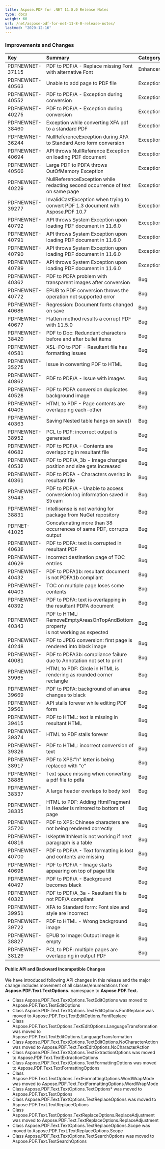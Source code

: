 ```yaml
---
title: Aspose.PDF for .NET 11.8.0 Release Notes
type: docs
weight: 60
url: /net/aspose-pdf-for-net-11-8-0-release-notes/
lastmod: "2020-12-16"
---
```


### **Improvements and Changes**

|**Key**|**Summary**|**Category**|
| :- | :- | :- |
|PDFNEWNET-37115|PDF to PDF/A - Replace missing Font with alternative Font|Enhancement|
|PDFNEWNET-40563|Unable to add page to PDF file|Exception|
|PDFNEWNET-40552|PDF to PDF/A - Exception during conversion|Exception|
|PDFNEWNET-40275|PDF to PDF/A - Exception during conversion|Exception|
|PDFNEWNET-38460|Exception while converting XFA pdf to a standard PDF|Exception|
|PDFNEWNET-36244|NullReferenceException during XFA to Standard Acro form conversion|Exception|
|PDFNEWNET-40694|API throws NullReference Exception on loading PDF document|Exception|
|PDFNEWNET-40566|Large PDF to PDFA throws OutOfMemory Exception|Exception|
|PDFNEWNET-40229|NullReferenceException while redacting second occurrence of text on same page|Exception|
|PDFNEWNET-39277|InvalidCastException when trying to convert PDF 1.3 document with Aspose.PDF 10.7|Exception|
|PDFNEWNET-40792|API throws System Exception upon loading PDF document in 11.6.0|Exception|
|PDFNEWNET-40791|API throws System Exception upon loading PDF document in 11.6.0|Exception|
|PDFNEWNET-40790|API throws System Exception upon loading PDF document in 11.6.0|Exception|
|PDFNEWNET-40789|API throws System Exception upon loading PDF document in 11.6.0|Exception|
|PDFNEWNET-40362|PDF to PDFA problem with transparent images after conversion|Bug|
|PDFNEWNET-40772|EPUB to PDF conversion throws the operation not supported error|Bug|
|PDFNEWNET-40686|Regression: Document fonts changed on save|Bug|
|PDFNEWNET-40677|Flatten method results a corrupt PDF with 11.5.0|Bug|
|PDFNEWNET-38420|PDF to Doc: Redundant characters before and after bullet items|Bug|
|PDFNEWNET-40581|XSL-FO to PDF - Resultant file has formatting issues|Bug|
|PDFNEWNET-35275|Issue in converting PDF to HTML|Bug|
|PDFNEWNET-40862|PDF to PDF/A - Issue with images|Bug|
|PDFNEWNET-40528|PDF to PDFA conversion duplicates background image|Bug|
|PDFNEWNET-40405|HTML to PDF - Page contents are overlapping each-other|Bug|
|PDFNEWNET-40363|Saving Nested table hangs on save()|Bug|
|PDFNEWNET-38952|PCL to PDF: incorrect output is generated|Bug|
|PDFNEWNET-40682|PDF to PDF/A - Contents are overlapping in resultant file|Bug|
|PDFNEWNET-40532|PDF to PDF/A_3b - Image changes position and size gets increased|Bug|
|PDFNEWNET-40361|PDF to PDFA - Characters overlap in resultant file|Bug|
|PDFNEWNET-39443|PDF to PDF/A - Unable to access conversion log information saved in Stream|Bug|
|PDFNEWNET-38831|Intellisense is not working for package from NuGet repository|Bug|
|PDFNET-41025|Concatenating more than 38 occurrences of same PDF, corrupts output|Bug|
|PDFNEWNET-40636|PDF to PDFA: text is corrupted in resultant PDF|Bug|
|PDFNEWNET-40629|Incorrect destination page of TOC entries|Bug|
|PDFNEWNET-40432|PDF to PDFA1b: resultant document is not PDFA1b compliant|Bug|
|PDFNEWNET-40403|TOC on multiple page loses some contents|Bug|
|PDFNEWNET-40392|PDF to PDFA: text is overlapping in the resultant PDFA document|Bug|
|PDFNEWNET-40343|PDF to HTML: RemoveEmptyAreasOnTopAndBottom property <br>is not working as expected|Bug|
|PDFNEWNET-40248|PDF to JPEG conversion: first page is rendered into black image|Bug|
|PDFNEWNET-40081|PDF to PDFA3b: compliance failure due to Annotation not set to print|Bug|
|PDFNEWNET-39965|HTML to PDF: Circle in HTML is rendering as rounded corner rectangle|Bug|
|PDFNEWNET-39669|PDF to PDFA: background of an area changes to black|Bug|
|PDFNEWNET-39561|API stalls forever while editing PDF form|Bug|
|PDFNEWNET-39415|PDF to HTML: text is missing in resultant HTML|Bug|
|PDFNEWNET-39374|HTML to PDF stalls forever|Bug|
|PDFNEWNET-39326|PDF to HTML: incorrect conversion of text|Bug|
|PDFNEWNET-38917|PDF to XPS:"h" letter is being replaced with "e"|Bug|
|PDFNEWNET-38885|Text space missing when converting a pdf file to pdfa|Bug|
|PDFNEWNET-38337|A large header overlaps to body text|Bug|
|PDFNEWNET-38335|HTML to PDF: Adding HtmlFragment in Header is mirrored to bottom of page|Bug|
|PDFNEWNET-35720|PDF to XPS: Chinese characters are not being rendered correctly|Bug|
|PDFNEWNET-40816|IsKeptWithNext is not working if next paragraph is a table|Bug|
|PDFNEWNET-40700|PDF to PDF/A - Text formatting is lost and contents are missing|Bug|
|PDFNEWNET-40698|PDF to PDF/A - Image starts appearing on top of page title|Bug|
|PDFNEWNET-40497|PDF to PDF/A - Background becomes black|Bug|
|PDFNEWNET-40323|PDF to PDF/A_3a - Resultant file is not PDF/A compliant|Bug|
|PDFNEWNET-39951|XFA to Standard form: Font size and style are incorrect|Bug|
|PDFNEWNET-39722|PDF to HTML - Wrong background image|Bug|
|PDFNEWNET-38827|EPUB to Image: Output image is empty|Bug|
|PDFNEWNET-38129|PCL to PDF: multiple pages are overlapping in output PDF|Bug|
#### **Public API and Backward Incompatible Changes**
We have introduced following API changes in this release and the major change includes movement of all classes/enumerations from **Aspose.PDF.Text.TextOptions.** namespace to **Aspose.PDF.Text.**

- Class Aspose.PDF.Text.TextOptions.TextEditOptions was moved to Aspose.PDF.Text.TextEditOptions
- Class Aspose.PDF.Text.TextOptions.TextEditOptions.FontReplace was moved to Aspose.PDF.Text.TextEditOptions.FontReplace
- Class Aspose.PDF.Text.TextOptions.TextEditOptions.LanguageTransformation was moved to Aspose.PDF.Text.TextEditOptions.LanguageTransformation
- Class Aspose.PDF.Text.TextOptions.TextEditOptions.NoCharacterAction was moved to Aspose.PDF.Text.TextEditOptions.NoCharacterAction
- Class Aspose.PDF.Text.TextOptions.TextExtractionOptions was moved to Aspose.PDF.Text.TextExtractionOptions
- Class Aspose.PDF.Text.TextOptions.TextFormattingOptions was moved to Aspose.PDF.Text.TextFormattingOptions
- Class Aspose.PDF.Text.TextOptions.TextFormattingOptions.WordWrapMode was moved to Aspose.PDF.Text.TextFormattingOptions.WordWrapMode
- Class Aspose.PDF.Text.TextOptions.TextOptions* was moved to Aspose.PDF.Text.TextOptions
- Class Aspose.PDF.Text.TextOptions.TextReplaceOptions was moved to Aspose.PDF.Text.TextReplaceOptions
- Class Aspose.PDF.Text.TextOptions.TextReplaceOptions.ReplaceAdjustment was moved to Aspose.PDF.Text.TextReplaceOptions.ReplaceAdjustment
- Class Aspose.PDF.Text.TextOptions.TextReplaceOptions.Scope was moved to Aspose.PDF.Text.TextReplaceOptions.Scope
- Class Aspose.PDF.Text.TextOptions.TextSearchOptions was moved to Aspose.PDF.Text.TextSearchOptions
